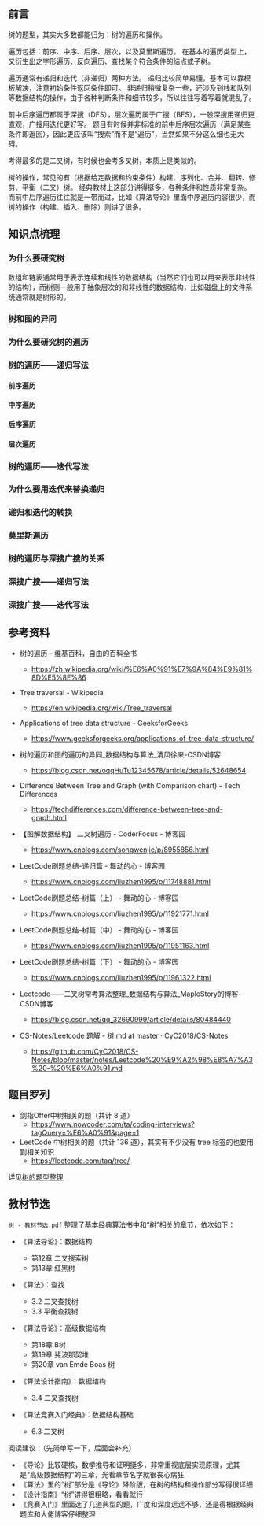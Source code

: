## 前言

树的题型，其实大多数都能归为：树的遍历和操作。

遍历包括：前序、中序、后序、层次，以及莫里斯遍历。
在基本的遍历类型上，又衍生出之字形遍历、反向遍历、查找某个符合条件的结点或子树。

遍历通常有递归和迭代（非递归）两种方法。
递归比较简单易懂，基本可以靠模板解决，注意初始条件返回条件即可。
非递归稍微复杂一些，还涉及到栈和队列等数据结构的操作，由于各种判断条件和细节较多，所以往往写着写着就混乱了。

前中后序遍历都属于深搜（DFS），层次遍历属于广搜（BFS），一般深搜用递归更直观，广搜用迭代更好写。
题目有时候并非标准的前中后序层次遍历（满足某些条件即返回），因此更应该叫“搜索”而不是“遍历”，当然如果不分这么细也无大碍。

考得最多的是二叉树，有时候也会考多叉树，本质上是类似的。

树的操作，常见的有（根据给定数据和约束条件）构建、序列化、合并、翻转、修剪、平衡（二叉）树。
经典教材上这部分讲得挺多，各种条件和性质非常复杂。
而前中后序遍历往往就是一带而过，比如《算法导论》里面中序遍历内容很少，而树的操作（构建、插入、删除）则讲了很多。

## 知识点梳理

### 为什么要研究树

数组和链表通常用于表示连续和线性的数据结构（当然它们也可以用来表示非线性的结构），而树则一般用于抽象层次的和非线性的数据结构，比如磁盘上的文件系统通常就是树形的。


### 树和图的异同

### 为什么要研究树的遍历

### 树的遍历——递归写法

#### 前序遍历
#### 中序遍历
#### 后序遍历
#### 层次遍历

### 树的遍历——迭代写法

### 为什么要用迭代来替换递归



### 递归和迭代的转换

### 莫里斯遍历

### 树的遍历与深搜广搜的关系

### 深搜广搜——递归写法

### 深搜广搜——迭代写法



## 参考资料
* 树的遍历 - 维基百科，自由的百科全书 
    * https://zh.wikipedia.org/wiki/%E6%A0%91%E7%9A%84%E9%81%8D%E5%8E%86
* Tree traversal - Wikipedia 
    * https://en.wikipedia.org/wiki/Tree_traversal

* Applications of tree data structure - GeeksforGeeks 
    * https://www.geeksforgeeks.org/applications-of-tree-data-structure/

* 树的遍历和图的遍历的异同_数据结构与算法_清风徐来-CSDN博客 
    * https://blog.csdn.net/oqqHuTu12345678/article/details/52648654

* Difference Between Tree and Graph (with Comparison chart) - Tech Differences 
    * https://techdifferences.com/difference-between-tree-and-graph.html

* 【图解数据结构】 二叉树遍历 - CoderFocus - 博客园 
    * https://www.cnblogs.com/songwenjie/p/8955856.html

* LeetCode刷题总结-递归篇 - 舞动的心 - 博客园 
    * https://www.cnblogs.com/liuzhen1995/p/11748881.html
* LeetCode刷题总结-树篇（上） - 舞动的心 - 博客园 
    * https://www.cnblogs.com/liuzhen1995/p/11921771.html
* LeetCode刷题总结-树篇（中） - 舞动的心 - 博客园 
    * https://www.cnblogs.com/liuzhen1995/p/11951163.html
* LeetCode刷题总结-树篇（下） - 舞动的心 - 博客园 
    * https://www.cnblogs.com/liuzhen1995/p/11961322.html

* Leetcode——二叉树常考算法整理_数据结构与算法_MapleStory的博客-CSDN博客 
    * https://blog.csdn.net/qq_32690999/article/details/80484440
* CS-Notes/Leetcode 题解 - 树.md at master · CyC2018/CS-Notes 
    * https://github.com/CyC2018/CS-Notes/blob/master/notes/Leetcode%20%E9%A2%98%E8%A7%A3%20-%20%E6%A0%91.md


## 题目罗列

* 剑指Offer中树相关的题（共计 8 道）
    * https://www.nowcoder.com/ta/coding-interviews?tagQuery=%E6%A0%91&page=1
* LeetCode 中树相关的题（共计 136 道），其实有不少没有 tree 标签的也要用到相关知识
     * https://leetcode.com/tag/tree/

详见[树的题型整理](./树_题目.md)


## 教材节选

`树 - 教材节选.pdf` 整理了基本经典算法书中和“树”相关的章节，依次如下：

* 《算法导论》：数据结构
    * 第12章 二叉搜索树
    * 第13章 红黑树

* 《算法》：查找
    * 3.2 二叉查找树
    * 3.3 平衡查找树

* 《算法导论》：高级数据结构
    * 第18章 B树
    * 第19章 斐波那契堆
    * 第20章 van Emde Boas 树

* 《算法设计指南》：数据结构
    * 3.4 二叉查找树

* 《算法竞赛入门经典》：数据结构基础
    * 6.3 二叉树

阅读建议：（先简单写一下，后面会补充）

* 《导论》比较硬核，数学推导和证明挺多，非常重视底层实现原理，尤其是“高级数据结构”的三章，光看章节名字就很丧心病狂
* 《算法》里的“树”部分是《导论》降阶版，在树的结构和操作部分写得很详细
* 《设计指南》“树”讲得很粗略，看看就行
* 《竞赛入门》里面选了几道典型的题，广度和深度远远不够，还是得根据经典题库和大佬博客仔细整理